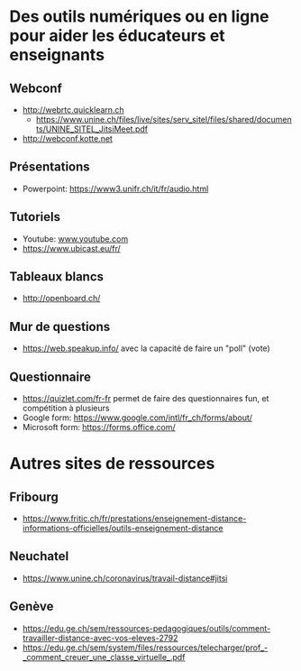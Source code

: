 # Des outils numériques ou en ligne pour aider les éducateurs et enseignants
## Webconf
* http://webrtc.quicklearn.ch
  * https://www.unine.ch/files/live/sites/serv_sitel/files/shared/documents/UNINE_SITEL_JitsiMeet.pdf
* http://webconf.kotte.net

## Présentations
* Powerpoint: https://www3.unifr.ch/it/fr/audio.html

## Tutoriels
* Youtube: www.youtube.com
* https://www.ubicast.eu/fr/

## Tableaux blancs
* http://openboard.ch/

## Mur de questions
* https://web.speakup.info/ avec la capacité de faire un "poll" (vote)

## Questionnaire
* https://quizlet.com/fr-fr permet de faire des questionnaires fun, et compétition à plusieurs
* Google form: https://www.google.com/intl/fr_ch/forms/about/
* Microsoft form: https://forms.office.com/

# Autres sites de ressources
## Fribourg
* https://www.fritic.ch/fr/prestations/enseignement-distance-informations-officielles/outils-enseignement-distance

## Neuchatel
* https://www.unine.ch/coronavirus/travail-distance#jitsi

## Genève
* https://edu.ge.ch/sem/ressources-pedagogiques/outils/comment-travailler-distance-avec-vos-eleves-2792
* https://edu.ge.ch/sem/system/files/ressources/telecharger/prof_-_comment_creuer_une_classe_virtuelle_.pdf
